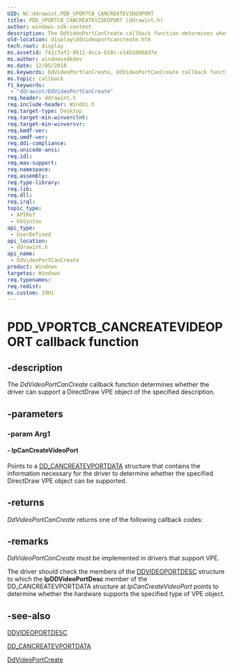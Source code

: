 ```yaml
---
UID: NC:ddrawint.PDD_VPORTCB_CANCREATEVIDEOPORT
title: PDD_VPORTCB_CANCREATEVIDEOPORT (ddrawint.h)
author: windows-sdk-content
description: The DdVideoPortCanCreate callback function determines whether the driver can support a DirectDraw VPE object of the specified description.
old-location: display\ddvideoportcancreate.htm
tech.root: display
ms.assetid: 742c7af2-0611-4cca-b18c-e14b18068d7e
ms.author: windowssdkdev
ms.date: 12/05/2018
ms.keywords: DdVideoPortCanCreate, DdVideoPortCanCreate callback function [Display Devices], PDD_VPORTCB_CANCREATEVIDEOPORT, PDD_VPORTCB_CANCREATEVIDEOPORT callback, ddfncs_dfe3285f-627c-4f0d-b7e7-ffd87d88fe46.xml, ddrawint/DdVideoPortCanCreate, display.ddvideoportcancreate
ms.topic: callback
f1_keywords: 
 - "ddrawint/DdVideoPortCanCreate"
req.header: ddrawint.h
req.include-header: Winddi.h
req.target-type: Desktop
req.target-min-winverclnt: 
req.target-min-winversvr: 
req.kmdf-ver: 
req.umdf-ver: 
req.ddi-compliance: 
req.unicode-ansi: 
req.idl: 
req.max-support: 
req.namespace: 
req.assembly: 
req.type-library: 
req.lib: 
req.dll: 
req.irql: 
topic_type:
 - APIRef
 - kbSyntax
api_type:
 - UserDefined
api_location:
 - ddrawint.h
api_name:
 - DdVideoPortCanCreate
product: Windows
targetos: Windows
req.typenames: 
req.redist: 
ms.custom: 19H1
---
```


# PDD_VPORTCB_CANCREATEVIDEOPORT callback function


## -description


The <i>DdVideoPortCanCreate</i> callback function determines whether the driver can support a DirectDraw VPE object of the specified description.


## -parameters




### -param Arg1








#### - lpCanCreateVideoPort

Points to a <a href="https://docs.microsoft.com/windows/desktop/api/ddrawint/ns-ddrawint-_dd_cancreatevportdata">DD_CANCREATEVPORTDATA</a> structure that contains the information necessary for the driver to determine whether the specified DirectDraw VPE object can be supported.


## -returns



<i>DdVideoPortCanCreate</i> returns one of the following callback codes:




## -remarks



<i>DdVideoPortCanCreate</i> must be implemented in drivers that support VPE.

The driver should check the members of the <a href="https://docs.microsoft.com/windows/desktop/api/dvp/ns-dvp-_ddvideoportdesc">DDVIDEOPORTDESC</a> structure to which the <b>lpDDVideoPortDesc</b> member of the DD_CANCREATEVPORTDATA structure at <i>lpCanCreateVideoPort</i> points to determine whether the hardware supports the specified type of VPE object.




## -see-also




<a href="https://docs.microsoft.com/windows/desktop/api/dvp/ns-dvp-_ddvideoportdesc">DDVIDEOPORTDESC</a>



<a href="https://docs.microsoft.com/windows/desktop/api/ddrawint/ns-ddrawint-_dd_cancreatevportdata">DD_CANCREATEVPORTDATA</a>



<a href="https://docs.microsoft.com/windows/desktop/api/ddrawint/nc-ddrawint-pdd_vportcb_createvideoport">DdVideoPortCreate</a>
 

 

